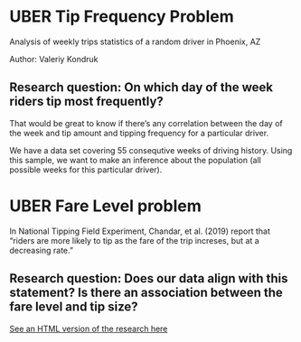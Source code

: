 # UBER Tip Frequency Problem

Analysis of weekly trips statistics of a random driver in Phoenix, AZ

Author: Valeriy Kondruk

## Research question: On which day of the week riders tip most frequently?

That would be great to know if there’s any correlation between the day of the week and tip amount and tipping frequency for a particular driver.

We have a data set covering 55 consequtive weeks of driving history. Using this sample, we want to make an inference about the population (all possible weeks for this particular driver).

# UBER Fare Level problem

In National Tipping Field Experiment, Chandar, et al. (2019) report that “riders are more likely to tip as the fare of the trip increses, but at a decreasing rate.”

## Research question: Does our data align with this statement? Is there an association between the fare level and tip size?  
  
[See an HTML version of the research here](http://vkjet.github.io/UBER/uber.html)
